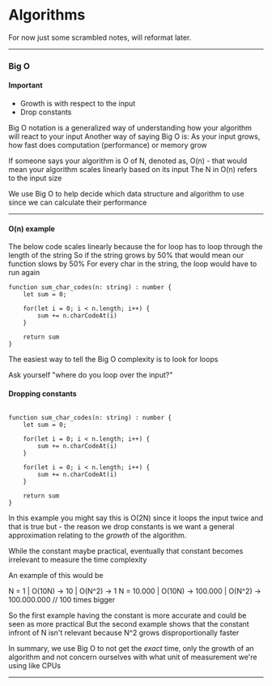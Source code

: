 # Algorithms

For now just some scrambled notes, will reformat later.

---

### Big O

#### Important

- Growth is with respect to the input
- Drop constants

Big O notation is a generalized way of understanding how your algorithm will react to your input
Another way of saying Big O is:
As your input grows, how fast does computation (performance) or memory grow

If someone says your algorithm is O of N, denoted as, O(n) - that would mean your algorithm scales linearly based on its input
The N in O(n) refers to the input size

We use Big O to help decide which data structure and algorithm to use since we can calculate their performance

---

#### O(n) example

The below code scales linearly because the for loop has to loop through the length of the string
So if the string grows by 50% that would mean our function slows by 50%
For every char in the string, the loop would have to run again

```
function sum_char_codes(n: string) : number {
    let sum = 0;

    for(let i = 0; i < n.length; i++) {
        sum += n.charCodeAt(i)
    }

    return sum
}

```

The easiest way to tell the Big O complexity is to look for loops

Ask yourself "where do you loop over the input?"

#### Dropping constants

```

function sum_char_codes(n: string) : number {
    let sum = 0;

    for(let i = 0; i < n.length; i++) {
        sum += n.charCodeAt(i)
    }

    for(let i = 0; i < n.length; i++) {
        sum += n.charCodeAt(i)
    }

    return sum
}

```

In this example you might say this is O(2N) since it loops the input twice and that is true but -
the reason we drop constants is we want a general approximation relating to the _growth_ of the algorithm.

While the constant maybe practical, eventually that constant becomes irrelevant to measure the time complexity

An example of this would be

N = 1 | O(10N) -> 10 | O(N^2) -> 1
N = 10.000 | O(10N) -> 100.000 | O(N^2) -> 100.000.000 // 100 times bigger

So the first example having the constant is more accurate and could be seen as more practical
But the second example shows that the constant infront of N isn't relevant because N^2 grows disproportionally faster

In summary, we use Big O to not get the _exact_ time, only the growth of an algorithm and not concern ourselves with what unit of measurement we're using like CPUs

---
